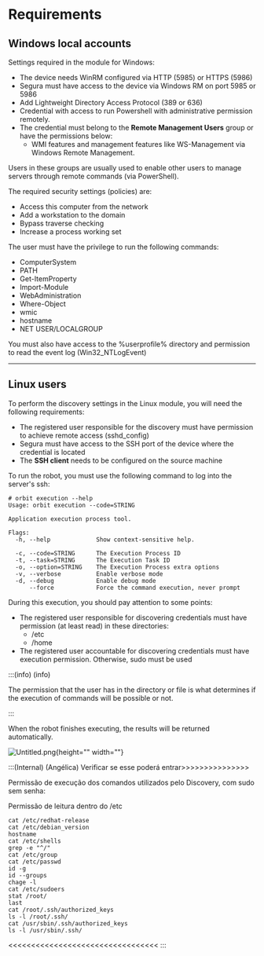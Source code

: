# Requirements

## Windows local accounts

Settings required in the module for Windows:

- The device needs WinRM configured via HTTP (5985) or HTTPS (5986)
- Segura must have access to the device via Windows RM on port 5985 or 5986
- Add Lightweight Directory Access Protocol (389 or 636)
- Credential with access to run Powershell with administrative permission remotely.
- The credential must belong to the **Remote Management Users** group or have the permissions below:
    - WMI features and management features like WS-Management via Windows Remote Management.

Users in these groups are usually used to enable other users to manage servers through remote commands (via PowerShell).

The required security settings (policies) are:

- Access this computer from the network
- Add a workstation to the domain
- Bypass traverse checking
- Increase a process working set

The user must have the privilege to run the following commands:

- ComputerSystem
- PATH
- Get-ItemProperty
- Import-Module
- WebAdministration
- Where-Object
- wmic
- hostname
- NET USER/LOCALGROUP

You must also have access to the %userprofile% directory and permission to read the event log (Win32_NTLogEvent)

---

## Linux users

To perform the discovery settings in the Linux module, you will need the following requirements:

- The registered user responsible for the discovery must have permission to achieve remote access (sshd_config)
- Segura must have access to the SSH port of the device where the credential is located
- The **SSH client** needs to be configured on the source machine

To run the robot, you must use the following command to log into the server's ssh:

```
# orbit execution --help
Usage: orbit execution --code=STRING

Application execution process tool.

Flags:
  -h, --help             Show context-sensitive help.

  -c, --code=STRING      The Execution Process ID
  -t, --task=STRING      The Execution Task ID
  -o, --option=STRING    The Execution Process extra options
  -v, --verbose          Enable verbose mode
  -d, --debug            Enable debug mode
      --force            Force the command execution, never prompt
```

During this execution, you should pay attention to some points:

- The registered user responsible for discovering credentials must have permission (at least read) in these directories:
    - /etc
    - /home
- The registered user accountable for discovering credentials must have execution permission. Otherwise, sudo must be used

:::(info) (info)

The permission that the user has in the directory or file is what determines if the execution of commands will be possible or not.

:::


When the robot finishes executing, the results will be returned automatically.

![Untitled.png](https://cdn.document360.io/5a1d58df-64ce-42a2-8b23-688477d32f33/Images/Documentation/Untitled%281%29.png){height="" width=""}

:::(Internal) (Angélica)
Verificar se esse poderá entrar>>>>>>>>>>>>>>>

Permissão de execução dos comandos utilizados pelo Discovery, com sudo sem senha:

Permissão de leitura dentro do /etc

```
cat /etc/redhat-release
cat /etc/debian_version
hostname
cat /etc/shells
grep -e "^/"
cat /etc/group
cat /etc/passwd
id -g
id --groups
chage -l
cat /etc/sudoers
stat /root/
last
cat /root/.ssh/authorized_keys
ls -l /root/.ssh/
cat /usr/sbin/.ssh/authorized_keys
ls -l /usr/sbin/.ssh/

```
<<<<<<<<<<<<<<<<<<<<<<<<<<<<<<<<<
:::
